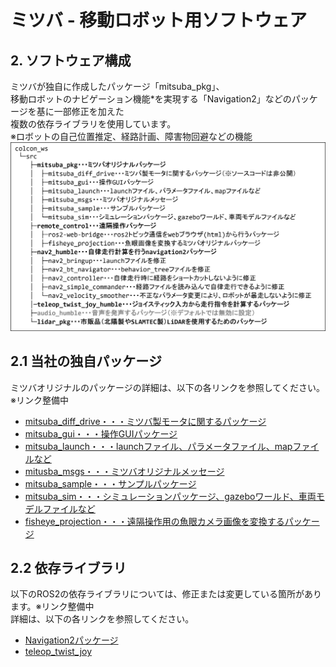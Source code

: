 # ミツバ - 移動ロボット用ソフトウェア

## 2. ソフトウェア構成
ミツバが独自に作成したパッケージ「mitsuba_pkg」、  
移動ロボットのナビゲーション機能*を実現する「Navigation2」などのパッケージを基に一部修正を加えた  
複数の依存ライブラリを使用しています。  
※ロボットの自己位置推定、経路計画、障害物回避などの機能
![system_structure.png](ソフトウェア構成.png)  

## 2.1 当社の独自パッケージ  
ミツバオリジナルのパッケージの詳細は、以下の各リンクを参照してください。※リンク整備中　　
* [mitsuba_diff_drive・・・ミツバ製モータに関するパッケージ](https://github.com/MITSUBA-Co/SoftwareForMobileRobots/blob/main/Document/mitsuba_diff_drive.md)  
* [mitsuba_gui・・・操作GUIパッケージ](https://example.com)  
* [mitsuba_launch・・・launchファイル、パラメータファイル、mapファイルなど](https://example.com)  
* [mitusba_msgs・・・ミツバオリジナルメッセージ](https://example.com)  
* [mitsuba_sample・・・サンプルパッケージ](https://example.com)  
* [mitsuba_sim・・・シミュレーションパッケージ、gazeboワールド、車両モデルファイルなど](https://example.com)  
* [fisheye_projection・・・遠隔操作用の魚眼カメラ画像を変換するパッケージ](https://example)  

## 2.2 依存ライブラリ  
以下のROS2の依存ライブラリについては、修正または変更している箇所があります。※リンク整備中  
詳細は、以下の各リンクを参照してください。  
* [Navigation2パッケージ](https://example)  
* [teleop_twist_joy](https://example)













